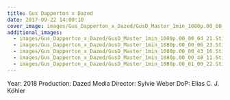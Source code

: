 ```yaml
---
title: Gus Dapperton x Dazed
date: 2017-09-22 14:00:10
cover_image: images/Gus_Dapperton_x_Dazed/GusD_Master_1min_1080p.00_00_30_00.Still018.jpg
additional_images:
  - images/Gus_Dapperton_x_Dazed/GusD_Master_1min_1080p.00_00_04_21.Still004.jpg
  - images/Gus_Dapperton_x_Dazed/GusD_Master_1min_1080p.00_00_06_23.Still005.jpg
  - images/Gus_Dapperton_x_Dazed/GusD_Master_1min_1080p.00_00_43_16.Still024.jpg
  - images/Gus_Dapperton_x_Dazed/GusD_Master_1min_1080p.00_00_48_11.Still025.jpg
  - images/Gus_Dapperton_x_Dazed/GusD_Master_1min_1080p.00_01_00_22.Still030.jpg
---
```


Year: 2018
Production: Dazed Media
Director: Sylvie Weber
DoP: Elias C. J. Köhler
